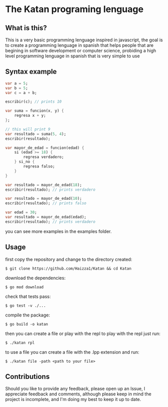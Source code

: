 # The Katan programing lenguage

## What is this?
This is a very basic programming lenguage inspired in javascript, the goal is to create a programming lenguage in spanish
that helps people that are begining in software development or computer science, probiding a high level programming lenguage
in spanish that is very simple to use

## Syntax example

```dart
var a = 5;
var b = 5;
var c = a + b;

escribir(c); // prints 10
```

```dart
var suma = funcion(x, y) {
    regresa x + y;
};

// this will print 9
var resultado = suma(5, 4);
escribir(resultado); 
```

```dart
var mayor_de_edad = funcion(edad) {
    si (edad >= 18) {
        regresa verdadero;
    } si_no {
        regresa falso;
    }
}

var resultado = mayor_de_edad(18);
escribir(resultado); // prints verdadero

var resultado = mayor_de_edad(10);   
escribir(resultado); // prints falso

var edad = 30;
var resultado = mayor_de_edad(edad); 
escribir(resultado); // prints verdadero
```

you can see more examples in the examples folder.

## Usage
first copy the repository and change to the directory created:
```
$ git clone https://github.com/Haizza1/Katan && cd Katan
```
download the dependencies:
```
$ go mod download
```
check that tests pass:
```
$ go test -v ./...
```
compile the package:
```
$ go build -o katan
```

then you can create a file or play with the repl to play with the repl just run:
```
$ ./katan rpl
```

to use a file you can create a file with the .lpp extension and run:
```
$ ./katan file -path <path to your file>
```


## Contributions
Should you like to provide any feedback, please open up an Issue, I appreciate feedback and comments, although please keep in 
mind the project is incomplete, and I'm doing my best to keep it up to date.
